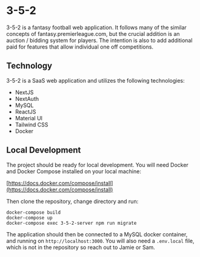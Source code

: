 # 3-5-2

3-5-2 is a fantasy football web application. It follows many of the similar concepts of fantasy.premierleague.com, but the crucial addition is an auction / bidding system for players. The intention is also to add additional paid for features that allow individual one off competitions.

## Technology

3-5-2 is a SaaS web application and utilizes the following technologies:

- NextJS
- NextAuth
- MySQL
- ReactJS
- Material UI
- Tailwind CSS
- Docker

## Local Development

The project should be ready for local development. You will need Docker and Docker Compose installed on your local machine:

[https://docs.docker.com/compose/install](https://docs.docker.com/compose/install)

Then clone the repository, change directory and run:

```
docker-compose build
docker-compose up
docker-compose exec 3-5-2-server npm run migrate
```

The application should then be connected to a MySQL docker container, and running on `http://localhost:3000`. You will also need a `.env.local` file, which is not in the repository so reach out to Jamie or Sam.